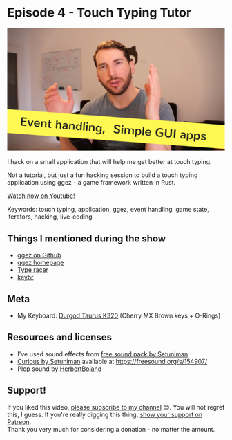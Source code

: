 # Episode 4 - Touch Typing Tutor

![YouTube video thumbnail](./thumb.jpg)

I hack on a small application that will help me get better at touch typing.

Not a tutorial, but just a fun hacking session to build a touch typing application using ggez - a game framework written in Rust.


[Watch now on Youtube!](https://youtu.be/S0Vubd-C5-o)  

Keywords: touch typing, application, ggez, event handling, game state, iterators, hacking, live-coding

## Things I mentioned during the show

* [ggez on Github](https://github.com/ggez/ggez)
* [ggez homepage](http://ggez.rs/)
* [Type racer](http://typeracer.com/)
* [keybr](http://keybr.com/)

## Meta

* My Keyboard: [Durgod Taurus K320](https://www.aliexpress.com/item/durgod-87-taurus-k320-mechanical-keyboard-using-cherry-mx-switches-pbt-doubleshot-keycaps-brown-blue-black/32845509908.html) (Cherry MX Brown keys + O-Rings)


## Resources and licenses

* I've used sound effects from [free sound pack by Setuniman](https://freesound.org/people/Setuniman/packs/8199/)
* [Curious by Setuniman](https://freesound.org/people/Setuniman/sounds/154907/) available at https://freesound.org/s/154907/
* Plop sound by [HerbertBoland](https://freesound.org/people/HerbertBoland/sounds/33369/)



## Support!

If you liked this video, [please subscribe to my channel](https://www.youtube.com/channel/UCZ_EWaQZCZuGGfnuqUoHujw) 😊.
You will not regret this, I guess.
If you're really digging this thing, [show your support on Patreon](https://www.patreon.com/bePatron?c=1568097).  
Thank you very much for considering a donation - no matter the amount.

